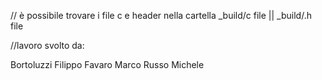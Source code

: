 // è possibile trovare i file c e header nella cartella _build/c file || _build/.h file

//lavoro svolto da:

Bortoluzzi Filippo
Favaro     Marco
Russo      Michele